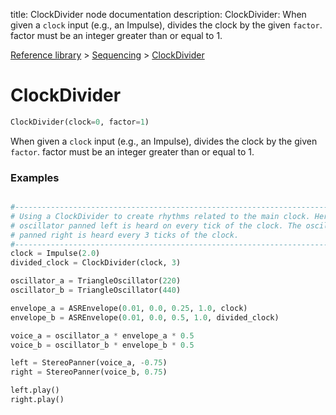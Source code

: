 title: ClockDivider node documentation
description: ClockDivider: When given a `clock` input (e.g., an Impulse), divides the clock by the given `factor`. factor must be an integer greater than or equal to 1.

[Reference library](../../index.md) > [Sequencing](../index.md) > [ClockDivider](index.md)

# ClockDivider

```python
ClockDivider(clock=0, factor=1)
```

When given a `clock` input (e.g., an Impulse), divides the clock by the given `factor`. factor must be an integer greater than or equal to 1.

### Examples

```python

#-------------------------------------------------------------------------------
# Using a ClockDivider to create rhythms related to the main clock. Here the 
# oscillator panned left is heard on every tick of the clock. The oscillator 
# panned right is heard every 3 ticks of the clock.
#-------------------------------------------------------------------------------
clock = Impulse(2.0)
divided_clock = ClockDivider(clock, 3)

oscillator_a = TriangleOscillator(220)
oscillator_b = TriangleOscillator(440)

envelope_a = ASREnvelope(0.01, 0.0, 0.25, 1.0, clock)
envelope_b = ASREnvelope(0.01, 0.0, 0.5, 1.0, divided_clock)

voice_a = oscillator_a * envelope_a * 0.5
voice_b = oscillator_b * envelope_b * 0.5

left = StereoPanner(voice_a, -0.75)
right = StereoPanner(voice_b, 0.75)

left.play()
right.play()


```

